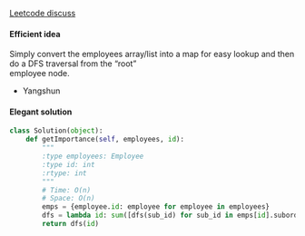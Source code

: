 [Leetcode discuss](https://leetcode.com/problems/employee-importance/discuss/112611/3-liner-Python-Solution-(beats-99))

#### Efficient idea
Simply convert the employees array/list into a map for easy lookup and then do a DFS traversal from the “root” <br />
employee node.

- Yangshun

#### Elegant solution

```python
class Solution(object):
    def getImportance(self, employees, id):
        """
        :type employees: Employee
        :type id: int
        :rtype: int
        """
        # Time: O(n)
        # Space: O(n)
        emps = {employee.id: employee for employee in employees}
        dfs = lambda id: sum([dfs(sub_id) for sub_id in emps[id].subordinates]) + emps[id].importance
        return dfs(id)
```

